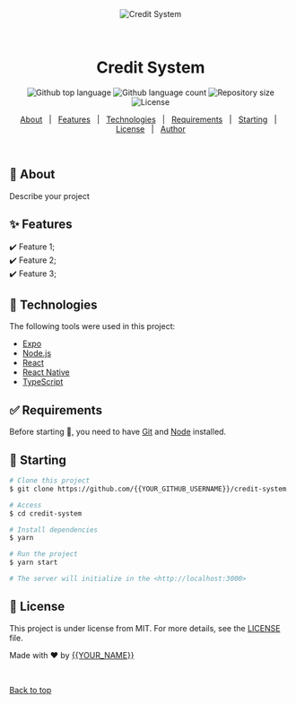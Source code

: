 <div align="center" id="top"> 
  <img src="./.github/app.gif" alt="Credit System" />

  &#xa0;

  <!-- <a href="https://creditsystem.netlify.app">Demo</a> -->
</div>

<h1 align="center">Credit System</h1>

<p align="center">
  <img alt="Github top language" src="https://img.shields.io/github/languages/top/{{YOUR_GITHUB_USERNAME}}/credit-system?color=56BEB8">

  <img alt="Github language count" src="https://img.shields.io/github/languages/count/{{YOUR_GITHUB_USERNAME}}/credit-system?color=56BEB8">

  <img alt="Repository size" src="https://img.shields.io/github/repo-size/{{YOUR_GITHUB_USERNAME}}/credit-system?color=56BEB8">

  <img alt="License" src="https://img.shields.io/github/license/{{YOUR_GITHUB_USERNAME}}/credit-system?color=56BEB8">

  <!-- <img alt="Github issues" src="https://img.shields.io/github/issues/{{YOUR_GITHUB_USERNAME}}/credit-system?color=56BEB8" /> -->

  <!-- <img alt="Github forks" src="https://img.shields.io/github/forks/{{YOUR_GITHUB_USERNAME}}/credit-system?color=56BEB8" /> -->

  <!-- <img alt="Github stars" src="https://img.shields.io/github/stars/{{YOUR_GITHUB_USERNAME}}/credit-system?color=56BEB8" /> -->
</p>

<!-- Status -->

<!-- <h4 align="center"> 
	🚧  Credit System 🚀 Under construction...  🚧
</h4> 

<hr> -->

<p align="center">
  <a href="#dart-about">About</a> &#xa0; | &#xa0; 
  <a href="#sparkles-features">Features</a> &#xa0; | &#xa0;
  <a href="#rocket-technologies">Technologies</a> &#xa0; | &#xa0;
  <a href="#white_check_mark-requirements">Requirements</a> &#xa0; | &#xa0;
  <a href="#checkered_flag-starting">Starting</a> &#xa0; | &#xa0;
  <a href="#memo-license">License</a> &#xa0; | &#xa0;
  <a href="https://github.com/{{YOUR_GITHUB_USERNAME}}" target="_blank">Author</a>
</p>

<br>

## :dart: About ##

Describe your project

## :sparkles: Features ##

:heavy_check_mark: Feature 1;\
:heavy_check_mark: Feature 2;\
:heavy_check_mark: Feature 3;

## :rocket: Technologies ##

The following tools were used in this project:

- [Expo](https://expo.io/)
- [Node.js](https://nodejs.org/en/)
- [React](https://pt-br.reactjs.org/)
- [React Native](https://reactnative.dev/)
- [TypeScript](https://www.typescriptlang.org/)

## :white_check_mark: Requirements ##

Before starting :checkered_flag:, you need to have [Git](https://git-scm.com) and [Node](https://nodejs.org/en/) installed.

## :checkered_flag: Starting ##

```bash
# Clone this project
$ git clone https://github.com/{{YOUR_GITHUB_USERNAME}}/credit-system

# Access
$ cd credit-system

# Install dependencies
$ yarn

# Run the project
$ yarn start

# The server will initialize in the <http://localhost:3000>
```

## :memo: License ##

This project is under license from MIT. For more details, see the [LICENSE](LICENSE.md) file.


Made with :heart: by <a href="https://github.com/{{YOUR_GITHUB_USERNAME}}" target="_blank">{{YOUR_NAME}}</a>

&#xa0;

<a href="#top">Back to top</a>
